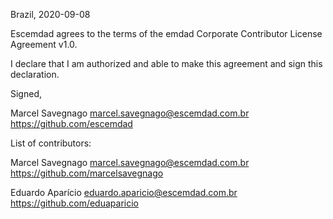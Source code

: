 Brazil, 2020-09-08

Escemdad agrees to the terms of the emdad Corporate Contributor License Agreement v1.0.

I declare that I am authorized and able to make this agreement and sign this declaration.

Signed,

Marcel Savegnago marcel.savegnago@escemdad.com.br https://github.com/escemdad


List of contributors:

Marcel Savegnago marcel.savegnago@escemdad.com.br https://github.com/marcelsavegnago 

Eduardo Aparício eduardo.aparicio@escemdad.com.br https://github.com/eduaparicio
